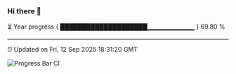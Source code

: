 ### Hi there 👋

⏳ Year progress { ████████████████████▁▁▁▁▁▁▁▁▁▁ } 69.80 %

---

⏰ Updated on Fri, 12 Sep 2025 18:31:20 GMT

![Progress Bar CI](https://github.com/DhruviPatel157/GitHub-Actions-Demo/workflows/Progress%20Bar%20CI/badge.svg)
